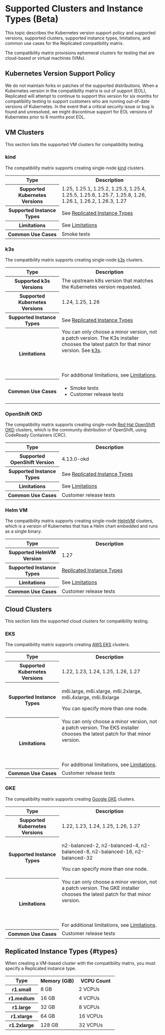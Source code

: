 # Supported Clusters and Instance Types (Beta)

This topic describes the Kubernetes version support policy and supported versions, supported clusters, supported instance types, limitations, and common use cases for the Replicated compatibility matrix. 

The compatibility matrix provisions ephemeral clusters for testing that are cloud-based or virtual machines (VMs). 

## Kubernetes Version Support Policy

We do not maintain forks or patches of the supported distributions. When a Kubernetes version in the compatibility matrix is out of support (EOL), Replicated will attempt to continue to support this version for six months for compatibility testing to support customers who are running out-of-date versions of Kubernetes. In the event that a critical security issue or bug is found and unresolved, we might discontinue support for EOL versions of Kubernetes prior to 6 months post EOL.

## VM Clusters

This section lists the supported VM clusters for compatibility testing.

### kind

The compatibility matrix supports creating single-node [kind](https://kind.sigs.k8s.io/) clusters.

<table>
  <tr>
        <th width="35%">Type</th>
        <th width="65%">Description</th>
  </tr>
  <tr>
    <th>Supported Kubernetes Versions</th>
    <td>1.25, 1.25.1, 1.25.2, 1.25.3, 1.25.4, 1.25.5, 1.25.6, 1.25.7, 1.25.8, 1.26, 1.26.1, 1.26.2, 1.26.3, 1.27</td>
  </tr>
  <tr>
    <th>Supported Instance Types</th>
    <td>See <a href="#types">Replicated Instance Types</a>
</td>
  </tr>
  <tr>
    <th>Limitations</th>
    <td>See <a href="testing-how-to#limitations">Limitations</a></td>
  </tr>  
  <tr>
    <th>Common Use Cases</th>
    <td>Smoke tests</td>
  </tr>
</table>

### k3s

The compatibility matrix supports creating single-node [k3s](https://k3s.io) clusters.

<table>
  <tr>
        <th width="35%">Type</th>
        <th width="65%">Description</th>
  </tr>
  <tr>
    <th>Supported k3s Versions</th>
    <td>The upstream k8s version that matches the Kubernetes version requested.</td>
  </tr>
  <tr>
    <th>Supported Kubernetes Versions</th>
    <td>1.24, 1.25, 1.26</td>
  </tr>
  <tr>
    <th>Supported Instance Types</th>
    <td>See <a href="#types">Replicated Instance Types</a></td>
  </tr>  
  <tr>
    <th>Limitations</th>
    <td>You can only choose a minor version, not a patch version. The K3s installer chooses the latest patch for that minor version. See <a href="https://docs.k3s.io/upgrades/manual">k3s</a>.<br></br><br></br>For additional limitations, see <a href="testing-how-to#limitations">Limitations</a>.</td>
  </tr>
  <tr>
    <th>Common Use Cases</th>
    <td><ul><li>Smoke tests</li><li>Customer release tests</li></ul></td>
  </tr>
</table>

### OpenShift OKD

The compatibility matrix supports creating single-node [Red Hat OpenShift OKD](https://www.okd.io/) clusters, which is the community distribution of OpenShift, using CodeReady Containers (CRC). 

<table>
  <tr>
        <th width="35%">Type</th>
        <th width="65%">Description</th>
  </tr>
  <tr>
    <th>Supported OpenShift Version</th>
    <td>4.13.0-okd</td>
  </tr>
  <tr>
    <th>Supported Instance Types</th>
    <td>See <a href="#types">Replicated Instance Types</a></td>
  </tr>
  <tr>
    <th>Limitations</th>
    <td>See <a href="testing-how-to#limitations">Limitations</a></td>
  </tr> 
  <tr>
    <th>Common Use Cases</th>
    <td>Customer release tests</td>
  </tr>
</table>


### Helm VM

The compatibility matrix supports creating single-node [HelmVM](https://github.com/replicatedhq/helmbin) clusters, which is a version of Kubernetes that has a Helm chart embedded and runs as a single binary.

<table>
  <tr>
        <th width="35%">Type</th>
        <th width="65%">Description</th>
  </tr>
  <tr>
    <th>Supported HelmVM Version</th>
    <td>1.27</td>
  </tr>
  <tr>
    <th>Supported Instance Types</th>
    <td><a href="#types">Replicated Instance Types</a></td>
  </tr>
  <tr>
    <th>Limitations</th>
    <td>See <a href="testing-how-to#limitations">Limitations</a></td>
  </tr> 
  <tr>
    <th>Common Use Cases</th>
    <td>Customer release tests</td>
  </tr>
</table>


## Cloud Clusters

This section lists the supported cloud clusters for compatibility testing.

### EKS

The compatibility matrix supports creating [AWS EKS](https://aws.amazon.com/eks/?nc2=type_a) clusters.

<table>
  <tr>
        <th width="35%">Type</th>
        <th width="65%">Description</th>
  </tr>
  <tr>
    <th>Supported Kubernetes Versions</th>
    <td>1.22, 1.23, 1.24, 1.25, 1.26, 1.27</td>
  </tr>
  <tr>
    <th>Supported Instance Types</th>
    <td><p>m6i.large, m6i.xlarge, m6i.2xlarge, m6i.4xlarge, m6i.8xlarge</p><p>You can specify more than one node.</p></td>
  </tr>
  <tr>
    <th>Limitations</th>
    <td>You can only choose a minor version, not a patch version. The EKS installer chooses the latest patch for that minor version.<br></br><br></br>For additional limitations, see <a href="testing-how-to#limitations">Limitations</a>.</td>
  </tr>
  <tr>
    <th>Common Use Cases</th>
    <td>Customer release tests</td>
  </tr>
</table>

### GKE

The compatibility matrix supports creating [Google GKE](https://cloud.google.com/kubernetes-engine) clusters.

<table>
  <tr>
        <th width="35%">Type</th>
        <th width="65%">Description</th>
  </tr>
  <tr>
    <th>Supported Kubernetes Versions</th>
    <td>1.22, 1.23, 1.24, 1.25, 1.26, 1.27</td>
  </tr>
  <tr>
    <th>Supported Instance Types</th>
    <td><p>n2-balanced-2, n2-balanced-4, n2-balanced-8, n2-balanced-16, n2-balanced-32</p><p>You can specify more than one node.</p></td>
  </tr>
  <tr>
    <th>Limitations</th>
    <td>You can only choose a minor version, not a patch version. The GKE installer chooses the latest patch for that minor version.<br></br><br></br>For additional limitations, see <a href="testing-how-to#limitations">Limitations</a>.</td>
  </tr>
  <tr>
    <th>Common Use Cases</th>
    <td>Customer release tests</td>
  </tr>
</table>

## Replicated Instance Types {#types}

When creating a VM-based cluster with the compatibility matrix, you must specify a Replicated instance type.

<table>
  <tr>
        <th width="30%">Type</th>
        <th width="35%">Memory (GiB)</th>
        <th width="35%">VCPU Count</th>
  </tr>
  <tr>
    <th>r1.small</th>
    <td>8 GB</td>
    <td>2 VCPUs</td>
  </tr>
  <tr>
    <th>r1.medium</th>
    <td>16 GB</td>
    <td>4 VCPUs</td>
  </tr>
  <tr>
    <th>r1.large</th>
    <td>32 GB</td>
    <td>8 VCPUs</td>
  </tr>
  <tr>
    <th>r1.xlarge</th>
    <td>64 GB</td>
    <td>16 VCPUs</td>
  </tr>      
  <tr>
    <th>r1.2xlarge</th>
    <td>128 GB</td>
    <td>32 VCPUs</td>
  </tr>  
</table>
